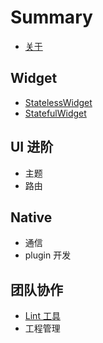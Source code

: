 # Summary

* [关于](./README.md)

## Widget

* [StatelessWidget](./widgets/statelesswidget.md)
* [StatefulWidget](./widgets/statefulwidget.md)

## UI 进阶

* 主题
* 路由

## Native

* 通信
* plugin 开发

## 团队协作

* [Lint 工具](./team/lint.md)
* 工程管理

